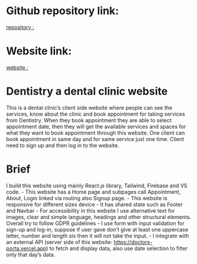 # Github repository link: 
[repository : ](https://github.com/REDOAN-HOSSAIN/course_proj)
# Website link: 
[website : ](https://redoan-dentistry.netlify.app/)
# Dentistry a dental clinic website
This is a dental clinic’s client side website where people can see the services, know about the clinic and book appointment for taking services from Dentistry. When they book appointment they are able to select appointment date, then they will get the available services and spaces for what they want to book appointment through this website. One client can book appointment in same day and for same service just one time. Client need to sign up and then log in to the website.  
# Brief
 I build this website using mainly React.js library, Tailwind, Firebase and VS code. 
	- This website has a Home page and subpages call Appointment, About, Login linked via routing also Signup page.
	- This website is responsive for different sizes device
	- It has shared state such as Footer and Navbar 
	- For accessibility in this website I use alternative text for images, clear and simple language, headings and other structural elements. Overall try to follow GDPR guidelines
	- I use form with input validation for sign-up and log-in, suppose if user gave don’t give at least one uppercase letter, number and length six then it will not take the input. 
	- I integrate with an external API (server side of this website: https://doctors-porta.vercel.app) to fetch and display data, also use date selection to filter only that day’s data. 
